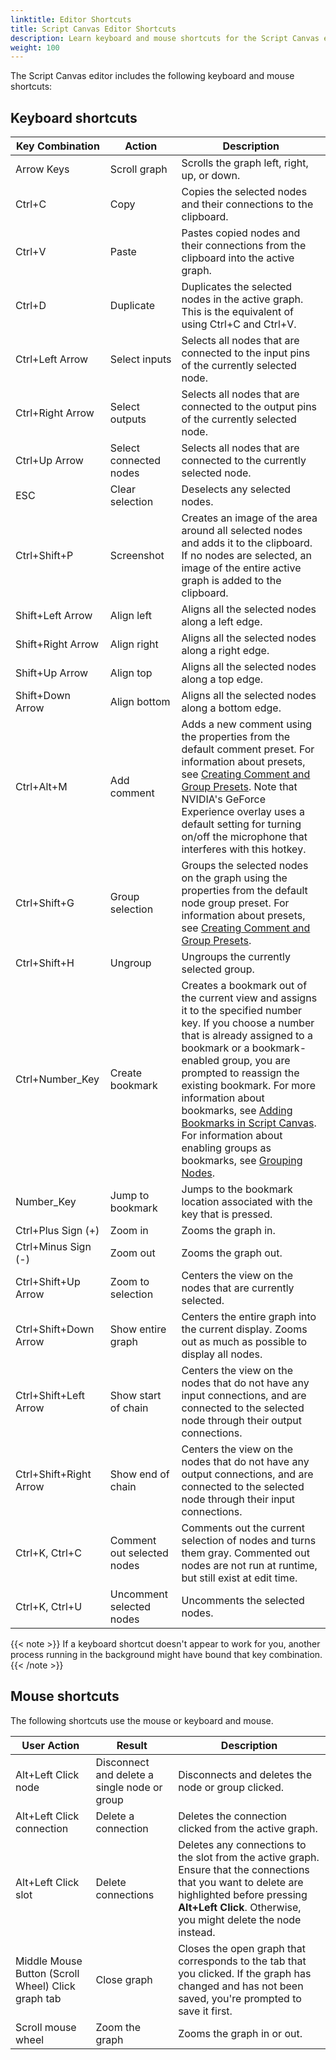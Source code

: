 ```yaml
---
linktitle: Editor Shortcuts
title: Script Canvas Editor Shortcuts
description: Learn keyboard and mouse shortcuts for the Script Canvas editor in Open 3D Engine.
weight: 100
---
```


The Script Canvas editor includes the following keyboard and mouse shortcuts:

## Keyboard shortcuts

| Key Combination | Action | Description |
| --- | --- | --- |
| Arrow Keys | Scroll graph | Scrolls the graph left, right, up, or down. |
| Ctrl+C | Copy | Copies the selected nodes and their connections to the clipboard. |
| Ctrl+V | Paste | Pastes copied nodes and their connections from the clipboard into the active graph. |
| Ctrl+D | Duplicate | Duplicates the selected nodes in the active graph. This is the equivalent of using Ctrl+C and Ctrl+V. |
| Ctrl+Left Arrow | Select inputs | Selects all nodes that are connected to the input pins of the currently selected node. |
| Ctrl+Right Arrow | Select outputs | Selects all nodes that are connected to the output pins of the currently selected node. |
| Ctrl+Up Arrow | Select connected nodes | Selects all nodes that are connected to the currently selected node. |
| ESC | Clear selection | Deselects any selected nodes. |
| Ctrl+Shift+P | Screenshot | Creates an image of the area around all selected nodes and adds it to the clipboard. If no nodes are selected, an image of the entire active graph is added to the clipboard. |
| Shift+Left Arrow | Align left | Aligns all the selected nodes along a left edge. |
| Shift+Right Arrow | Align right | Aligns all the selected nodes along a right edge. |
| Shift+Up Arrow | Align top | Aligns all the selected nodes along a top edge. |
| Shift+Down Arrow | Align bottom | Aligns all the selected nodes along a bottom edge. |
| Ctrl+Alt+M | Add comment | Adds a new comment using the properties from the default comment preset. For information about presets, see [Creating Comment and Group Presets](/docs/user-guide/scripting/script-canvas/editor-reference/nodes/organizing/creating-comment-and-group-presets). Note that NVIDIA's GeForce Experience overlay uses a default setting for turning on/off the microphone that interferes with this hotkey. |
| Ctrl+Shift+G | Group selection | Groups the selected nodes on the graph using the properties from the default node group preset. For information about presets, see [Creating Comment and Group Presets](/docs/user-guide/scripting/script-canvas/editor-reference/nodes/organizing/creating-comment-and-group-presets). |
| Ctrl+Shift+H | Ungroup | Ungroups the currently selected group. |
| Ctrl+Number_Key | Create bookmark | Creates a bookmark out of the current view and assigns it to the specified number key. If you choose a number that is already assigned to a bookmark or a bookmark-enabled group, you are prompted to reassign the existing bookmark. For more information about bookmarks, see [Adding Bookmarks in Script Canvas](/docs/user-guide/scripting/script-canvas/editor-reference/nodes/organizing/adding-bookmarks). For information about enabling groups as bookmarks, see [Grouping Nodes](/docs/user-guide/scripting/script-canvas/editor-reference/nodes/organizing/grouping-nodes). |
| Number_Key | Jump to bookmark | Jumps to the bookmark location associated with the key that is pressed. |
| Ctrl+Plus Sign (+) | Zoom in | Zooms the graph in. |
| Ctrl+Minus Sign (-) | Zoom out | Zooms the graph out. |
| Ctrl+Shift+Up Arrow | Zoom to selection | Centers the view on the nodes that are currently selected. |
| Ctrl+Shift+Down Arrow | Show entire graph | Centers the entire graph into the current display. Zooms out as much as possible to display all nodes. |
| Ctrl+Shift+Left Arrow | Show start of chain | Centers the view on the nodes that do not have any input connections, and are connected to the selected node through their output connections. |
| Ctrl+Shift+Right Arrow | Show end of chain | Centers the view on the nodes that do not have any output connections, and are connected to the selected node through their input connections. |
| Ctrl+K, Ctrl+C | Comment out selected nodes | Comments out the current selection of nodes and turns them gray. Commented out nodes are not run at runtime, but still exist at edit time. |
| Ctrl+K, Ctrl+U | Uncomment selected nodes | Uncomments the selected nodes. |

{{< note >}}
If a keyboard shortcut doesn't appear to work for you, another process running in the background might have bound that key combination.
{{< /note >}}

## Mouse shortcuts

The following shortcuts use the mouse or keyboard and mouse.

| User Action | Result | Description |
| --- | --- | --- |
| Alt+Left Click node | Disconnect and delete a single node or group | Disconnects and deletes the node or group clicked. |
| Alt+Left Click connection | Delete a connection | Deletes the connection clicked from the active graph. |
| Alt+Left Click slot | Delete connections |  Deletes any connections to the slot from the active graph.  Ensure that the connections that you want to delete are highlighted before pressing **Alt+Left Click**. Otherwise, you might delete the node instead.   |
| Middle Mouse Button (Scroll Wheel) Click graph tab | Close graph | Closes the open graph that corresponds to the tab that you clicked. If the graph has changed and has not been saved, you're prompted to save it first. |
| Scroll mouse wheel | Zoom the graph | Zooms the graph in or out. |
